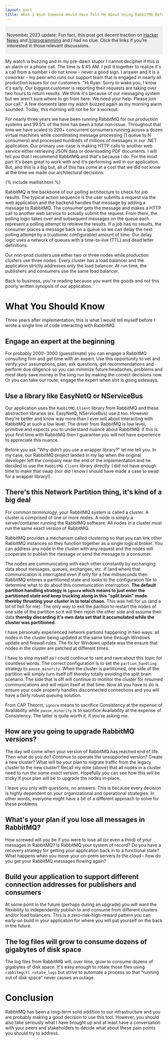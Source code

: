 ```yaml
---
layout: post
title: What I Wish Someone Would Have Told Me About Using RabbitMQ Before It Was Too Late
---
```


<div style="background-color: #F0F0F0; margin: 0; padding: 5px; border-radius: 5px;">
<p>November 2023 update: Fun fact, this post got decent traction on <a href="https://news.ycombinator.com/item?id=32091550" target="_blank">Hacker News</a> and <a href="https://www.reddit.com/r/programming/comments/w0f39y/what_i_wish_someone_would_have_told_me_about/" target="_blank">/r/programming</a> and I had no clue. Click the links if you're interested in those relevant discussions.
</p>
</div>

My watch is buzzing and in my pre-dawn stupor I cannot decipher if this is an alarm or a phone call. The time is 4:45 AM. I pull it together to realize it's a call from a number I do not know - never a good sign. I answer and it is a coworker - my peer who runs our support team that is engaged in nearly all production issues for our customers. "Hi Ryan. Sorry to wake you, I know it's early. Our biggest customer is reporting their requests are taking over two hours to return results. We think it's because of our messaging system but we aren't sure where to go from here. We need your help. Please join our call." A few moments later my watch buzzed again as my morning alarm sounded. Today, this morning will not be for a workout.

For nearly three years we have been running RabbitMQ for our production systems and 99.5% of the time has been a total non-issue. Throughout that time we have scaled to 200+ concurrent consumers running across a dozen virtual machines while coordinating message processing (1 queue to N consumers) and processed hundreds of millions of messages in our .NET application. Our primary use-case is making HTTP calls to another web service either retrieving JSON data or downloading PDF documents. I will tell you that I recommend RabbitMQ and that's because I do. For the most part it's been great to work with and it's performing well in our application. But, and this is a big but, all of this has come at a cost that we did not know at the time we made our architectural decisions.

{% include maillist.html %}

RabbitMQ is the backbone of our polling architecture to check for job results. The typical action sequence is the user submits a request via the web application and the backend handles that message by adding a message to RabbitMQ. The consumer gets the message and makes a HTTP call to another web service to actually submit the request. From there, the polling logic takes over and subsequent messages on the queue each represent a polling attempt to retrieve the results. If a job has no results, the consumer places a message back on a queue so we can delay the next polling attempt by a (customer configurable) amount of time. Our delay logic uses a network of queues with a time-to-live (TTL) and dead letter definitions.

Our non-prod clusters use either two or three nodes while production clusters use three nodes. Every cluster has a load balancer and the application strictly addresses only the load balancer. At run time, the publishers and consumers use the same load balancer.

Back to business, you're reading because you want the goods and not this poorly written synopsis of our application.

# What You Should Know

Three years after implementation, this is what I would tell myself before I wrote a single line of code interacting with RabbitMQ.

## Engage an expert at the beginning

For probably $2000-$3000 (guesstimate) you can engage a RabbitMQ consulting firm and get time with an expert. Use this opportunity to vet and verify your assumptions, plan, ask questions, get recommendations and perform due diligence so you can minimize future headaches, problems and _most likely_ save money in the long run by making the correct decisions now. Or you can take our route, engage the expert when shit is going sideways.

## Use a library like EasyNetQ or NServiceBus

Our application uses the `RabbitMQ.Client` library from RabbitMQ and these abstraction libraries (ex. EasyNetQ, NServiceBus) use it too. However they're better and know way more than I ever will about interacting with RabbitMQ at such a low level. The driver from RabbitMQ is low level, primitive and expects you to understand nuance about RabbitMQ. If this is your first time with RabbitMQ then I guarantee you will not have experience to appreciate this nuance.

Before you ask "Why didn't you use a wrapper library?" let me tell you. In my case, our RabbitMQ project landed in my lap when the original developer left the company near the end of the implementation and he decided to use the `RabbitMQ.Client` library directly. I did not have enough time to make that swap (nor did I know I should have made a case to swap for a wrapper library!).

## There's this Network Partition thing, it's kind of a big deal

For common terminology, your RabbitMQ system is called a cluster. A cluster is comprised of one or more nodes. A node is simply a server/container running the RabbitMQ software. All nodes in a cluster must run the same exact version of RabbitMQ.

RabbitMQ provides a mechanism called clustering so that you can link other RabbitMQ instances so they function together as a single logical broker. You can address any node in the cluster with any request and the nodes will cooperate to publish the message or send the message to a consumer.

The nodes are communicating with each other constantly by exchanging data about messages, queues, exchanges, etc. If (and when) that communication is interrupted even if only for a few milliseconds then RabbitMQ enteres a partitioned state and looks to the configuration file to determine what to do about this communication interruption. **The default partition handling strategy is `ignore` which means to just enter the partitioned state and keep trucking along in this "split brain" mode thereby thrusting your cluster in to total chaos.** This was hell for us (and a lot of hell for me). The only way to exit the parition to restart the nodes of one side of the partition so it will then rejoin the other side and assume their data **thereby discarding it's own data set that it accumulated while the cluster was partitioned**.

I have personally experienced network partions happening in two ways: all nodes in the cluster being updated at the same time through Windows update and firewall rules. The fix for Windows update was the ensure that nodes in the cluster are patched at different times.

I have to stop myself as I could continue to rant and rave about this topic for countless words. The correct configuration is to set the `partion_handling` strategy to `pause_minority`. When the cluster is partitioned, one side of the partition will simply turn itself off thereby totally avoiding the split brain scenario. The side that is off will continue to monitor the cluster for resumed communications and will rejoin itself at that time. Now all you have to do is ensure your code properly handles disconnected connections and you will have a fairly robust queuing solution.

From CAP Theorm, `ignore` means to sacrifice Consistency at the expense of Availability while `pause_minority` is to sacrifice Availability at the expense of Consistency. The latter is quite worth it, if you're asking me.

## How are you going to upgrade RabbitMQ versions?

The day will come when your version of RabbitMQ has reached end of life. Then what do you do? Continue to operate the unsupported version? Create a new cluster? What will be your plan to migrate traffic from the legacy cluster to the new cluster? Recall my note (above) that all nodes in a cluster need to run _the same exact version_. Hopefully you can see how this will be tricky if your plan will be to upgrade the nodes in-place.

I leave you only with questions, no answers. This is because every decision is highly dependent on your organizational and operational strategies. In other words, everyone might have a bit of a different approach to solve for these problems.

## What's your plan if you lose all messages in RabbitMQ?

How screwed will you be if you were to lose all (or even a third) of your messages in RabbitMQ? Is RabbitMQ your system of record? Do you have a recovery strategy for getting your application back in to a functional state? What happens when you move your on-prem servers to the cloud - how do you get your RabbitMQ messages flowing again?

## Build your application to support different connection addresses for publishers and consumers

At some point in the future (perhaps during an upgrade) you will want the flexibility to independently publish to and consume from different clusters and/or load balancers. This is a zero-risk-high-reward pattern you can early-on build in your application for where you will pat yourself on the back in the future.

## The log files will grow to consume dozens of gigabytes of disk space

The log files from RabbitMQ will, over time, grow to consume dozens of gigabytes of disk space. It's easy enough to rotate those files using `rabbitmqctl rotate_logs` but strive to automate a process so that "running out of disk space" never causes an outage.

# Conclusion

RabbitMQ has been a long-term solid addition to our infrastructure and you are probably making a good decision to use this tool. However, you should also take seriously what I have brought up and at least have a conversation with your peers and stakeholders to decide what about these pain points you should try to address.
